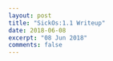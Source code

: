 ```yaml
---
layout: post
title: "SickOs:1.1 Writeup"
date: 2018-06-08
excerpt: "08 Jun 2018"
comments: false
---
```

